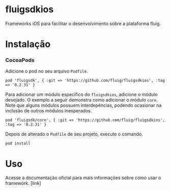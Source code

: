 # fluigsdkios
Frameworks iOS para facilitar o desenvolvimento sobre a plataforma fluig.

# Instalação
### CocoaPods
Adicione o pod no seu arquivo `Podfile`.

```
pod 'fluigsdk', { :git => 'https://github.com/fluig/fluigsdkios', :tag => '0.2.31' }
```

Para adicionar um módulo específico do `fluigsdkios`, adicione o módulo desejado. O exemplo a seguir demonstra como adicionar o módulo `core`. Note que alguns módulos possuem interdepências, podendo ocasionar na inclusão de outros módulos inesperados.

```
pod 'fluigsdk/core', { :git => 'https://github.com/fluig/fluigsdkios', :tag => '0.2.31' }
```

Depois de alterado o `Podfile` de seu projeto, execute o comando.

```
pod install
```

# Uso
Acesse a documentação oficial para mais informações sobre como usar o framework. [link]


